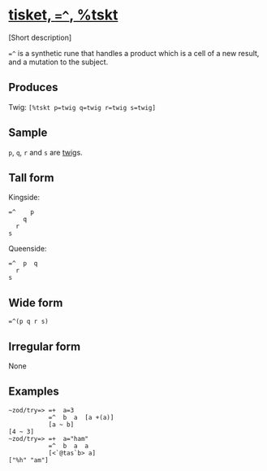 [tisket, `=^`, %tskt](#tskt)
============================

[Short description]

`=^` is a synthetic rune that handles a product which is a cell of a new
result, and a mutation to the subject.

Produces
--------

Twig: `[%tskt p=twig q=twig r=twig s=twig]`

Sample
------

`p`, `q`, `r` and `s` are [twig]()s.

Tall form
---------

Kingside:

    =^    p 
        q
      r
    s

Queenside:

    =^  p  q
      r
    s

Wide form
---------

    =^(p q r s)

Irregular form
--------------

None

Examples
--------

    ~zod/try=> =+  a=3
               =^  b  a  [a +(a)]
               [a ~ b]
    [4 ~ 3]
    ~zod/try=> =+  a="ham"
               =^  b  a  a
               [<`@tas`b> a]
    ["%h" "am"]
